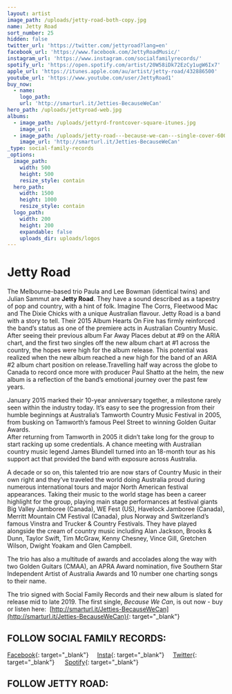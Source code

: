 ```yaml
---
layout: artist
image_path: /uploads/jetty-road-both-copy.jpg
name: Jetty Road
sort_number: 25
hidden: false
twitter_url: 'https://twitter.com/jettyroad?lang=en'
facebook_url: 'https://www.facebook.com/JettyRoadMusic/'
instagram_url: 'https://www.instagram.com/socialfamilyrecords/'
spotify_url: 'https://open.spotify.com/artist/20W58iDk72EzCy1ugW6Ix7'
apple_url: 'https://itunes.apple.com/au/artist/jetty-road/432886500'
youtube_url: 'https://www.youtube.com/user/JettyRoad1'
buy_now:
  - name:
    logo_path:
    url: 'http://smarturl.it/Jetties-BecauseWeCan'
hero_path: /uploads/jettyroad-web.jpg
albums:
  - image_path: /uploads/jettyrd-frontcover-square-itunes.jpg
    image_url:
  - image_path: /uploads/jetty-road---because-we-can---single-cover-600px.jpeg
    image_url: 'http://smarturl.it/Jetties-BecauseWeCan'
_type: social-family-records
_options:
  image_path:
    width: 500
    height: 500
    resize_style: contain
  hero_path:
    width: 1500
    height: 1000
    resize_style: contain
  logo_path:
    width: 200
    height: 200
    expandable: false
    uploads_dir: uploads/logos
---
```


# Jetty Road

The Melbourne-based trio Paula and Lee Bowman (identical twins) and Julian Sammut are **Jetty Road**. They have a sound described as a tapestry of pop and country, with a hint of folk. Imagine The Corrs, Fleetwood Mac and The Dixie Chicks with a unique Australian flavour. Jetty Road is a band with a story to tell. Their 2015 Album Hearts On Fire has firmly reinforced the band’s status as one of the premiere acts in Australian Country Music. After seeing their previous album Far Away Places debut at #9 on the ARIA chart, and the first two singles off the new album chart at #1 across the country, the hopes were high for the album release. This potential was realized when the new album reached a new high for the band of an ARIA #2 album chart position on release.Travelling half way across the globe to Canada to record once more with producer Paul Shatto at the helm, the new album is a reflection of the band’s emotional journey over the past few years.

January 2015 marked their 10-year anniversary together, a milestone rarely seen within the industry today. It’s easy to see the progression from their humble beginnings at Australia’s Tamworth Country Music Festival in 2005, from busking on Tamworth’s famous Peel Street to winning Golden Guitar Awards.<br>After returning from Tamworth in 2005 it didn’t take long for the group to start racking up some credentials. A chance meeting with Australian country music legend James Blundell turned into an 18-month tour as his support act that provided the band with exposure across Australia.

A decade or so on, this talented trio are now stars of Country Music in their own right and they’ve traveled the world doing Australia proud during numerous international tours and major North American festival appearances. Taking their music to the world stage has been a career highlight for the group, playing main stage performances at festival giants Big Valley Jamboree (Canada), WE Fest (US), Havelock Jamboree (Canada), Merritt Mountain CM Festival (Canada), plus Norway and Switzerland’s famous Vinstra and Trucker & Country Festivals. They have played alongside the cream of country music including Alan Jackson, Brooks & Dunn, Taylor Swift, Tim McGraw, Kenny Chesney, Vince Gill, Gretchen Wilson, Dwight Yoakam and Glen Campbell.

The trio has also a multitude of awards and accolades along the way with two Golden Guitars (CMAA), an APRA Award nomination, five Southern Star Independent Artist of Australia Awards and 10 number one charting songs to their name.

The trio signed with Social Family Records and their new album is slated for release mid to late 2019. The first single, *Because We Can*, is out now - buy or listen here: &nbsp;[http://smarturl.it/Jetties-BecauseWeCan](http://smarturl.it/Jetties-BecauseWeCan){: target="_blank"}

## **FOLLOW SOCIAL FAMILY RECORDS:**

[Facebook](https://www.facebook.com/socialfamilyrecords/){: target="_blank"}&nbsp; &nbsp; &nbsp;[Insta](https://www.instagram.com/socialfamilyrecords/){: target="_blank"}&nbsp; &nbsp; &nbsp;[Twitter](https://twitter.com/SocialFamilyREC){: target="_blank"}&nbsp; &nbsp; &nbsp;&nbsp;[Spotify](https://open.spotify.com/user/socialfamilyrecords?si=kkmIcbpBQOmr6Cs9s_N7Sg){: target="_blank"}

## **FOLLOW JETTY ROAD:**